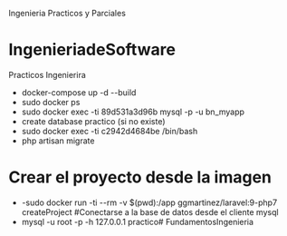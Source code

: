 Ingenieria
Practicos y Parciales
# IngenieriadeSoftware
Practicos Ingenierira
- docker-compose up -d --build
- sudo docker ps 
- sudo docker exec -ti  89d531a3d96b mysql -p -u bn_myapp
- create database practico (si no existe)
- sudo docker exec  -ti c2942d4684be  /bin/bash 
- php artisan migrate
# Crear el proyecto desde la imagen
- -sudo docker run -ti --rm -v $(pwd):/app ggmartinez/laravel:9-php7 createProject
#Conectarse a la base de datos desde el cliente mysql
- mysql -u root -p  -h 127.0.0.1 practico# FundamentosIngenieria
